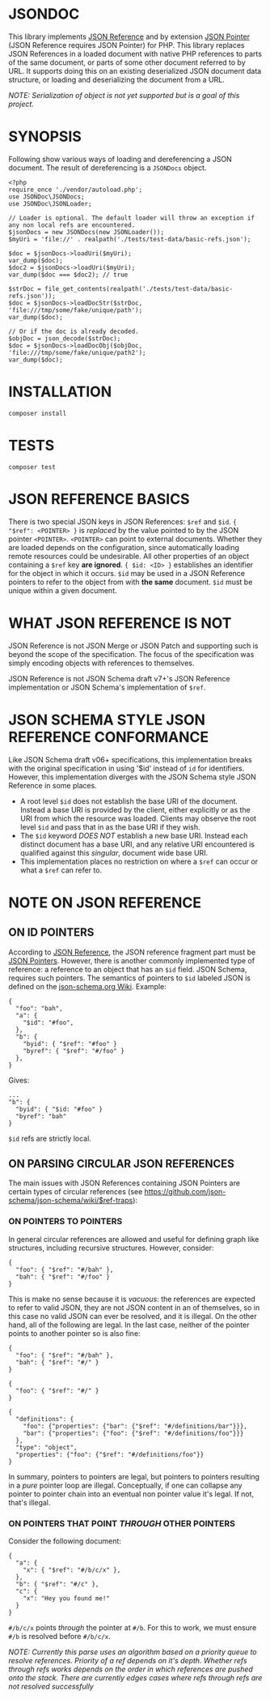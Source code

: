 # JSONDOC
This library implements [JSON Reference](https://tools.ietf.org/html/draft-pbryan-zyp-json-ref-03) and by extension [JSON Pointer](https://tools.ietf.org/html/draft-ietf-appsawg-json-pointer-04) (JSON Reference requires JSON Pointer) for PHP. This library replaces JSON References in a loaded document with native PHP references to parts of the same document, or parts of some other document referred to by URL. It supports doing this on an existing deserialized JSON document data structure, or loading and deserializing the document from a URL.

*NOTE: Serialization of object is not yet supported but is a goal of this project.*

# SYNOPSIS
Following show various ways of loading and dereferencing a JSON document. The result of dereferencing is a `JSONDocs` object.

```
<?php
require_once './vendor/autoload.php';
use JSONDoc\JSONDocs;
use JSONDoc\JSONLoader;

// Loader is optional. The default loader will throw an exception if any non local refs are encountered.
$jsonDocs = new JSONDocs(new JSONLoader());
$myUri = 'file://' . realpath('./tests/test-data/basic-refs.json');

$doc = $jsonDocs->loadUri($myUri);
var_dump($doc);
$doc2 = $jsonDocs->loadUri($myUri);
var_dump($doc === $doc2); // true

$strDoc = file_get_contents(realpath('./tests/test-data/basic-refs.json'));
$doc = $jsonDocs->loadDocStr($strDoc, 'file:///tmp/some/fake/unique/path');
var_dump($doc);

// Or if the doc is already decoded.
$objDoc = json_decode($strDoc);
$doc = $jsonDocs->loadDocObj($objDoc, 'file:///tmp/some/fake/unique/path2');
var_dump($doc);
```

# INSTALLATION

```
composer install
```

# TESTS

```
composer test
```

# JSON REFERENCE BASICS
There is two special JSON keys in JSON References: `$ref` and `$id`. `{ "$ref": <POINTER> }` is *replaced* by the value pointed to by the JSON pointer `<POINTER>`. `<POINTER>` can point to external documents. Whether they are loaded depends on the configuration, since automatically loading remote resources could be undesirable. All other properties of an object containing a `$ref` key **are ignored**. `{ $id: <ID> }` establishes an identifier for the object in which it occurs. `$id` may be used in a JSON Reference pointers to refer to the object from with **the same** document. `$id` must be unique within a given document.

# WHAT JSON REFERENCE IS NOT
JSON Reference is not JSON Merge or JSON Patch and supporting such is beyond the scope of the specification. The focus of the specification was simply encoding objects with references to themselves.

<!-- This has nothing to do with merge or patching JSON documents except the following: Once a JSON document has been dereferenced it may no longer be directly mappable to a JSON document. As such, any merging or patch based only on JSON semantics cannot be applied after JSON dereferencing. These things should happen before dereferencing if required. -->

JSON Reference is not JSON Schema draft v7+'s JSON Reference implementation  or JSON Schema's implementation of `$ref`.

# JSON SCHEMA STYLE JSON REFERENCE CONFORMANCE
Like JSON Schema draft v06+ specifications, this implementation breaks with the original specification in using '$id' instead of `id` for identifiers. However, this implementation diverges with the JSON Schema style JSON Reference in some places.

  - A root level `$id` does not establish the base URI of the document. Instead a base URI is provided by the client, either explicitly or as the URI from which the resource was loaded. Clients may observe the root level `$id` and pass that in as the base URI if they wish.
  - The `$id` keyword *DOES NOT* establish a new base URI. Instead each distinct document has a base URI, and any relative URI encountered is qualified against this *singular*, document wide base URI.
  - This implementation places no restriction on where a `$ref` can occur or what a `$ref` can refer to.

# NOTE ON JSON REFERENCE

## ON ID POINTERS
According to [JSON Reference](https://tools.ietf.org/html/draft-pbryan-zyp-json-ref-03), the JSON reference fragment part must be [JSON Pointers](https://tools.ietf.org/html/draft-ietf-appsawg-json-pointer-04). However, there is another commonly implemented type of reference: a reference to an object that has an `$id` field. JSON Schema, requires such pointers. The semantics of pointers to `$id` labeled JSON is defined on the [json-schema.org Wiki](https://github.com/json-schema/json-schema/wiki/The-%22id%22-conundrum#how-to-fix-that). Example:

    {
      "foo": "bah",
      "a": {
        "$id": "#foo",
      },
      "b": {
        "byid": { "$ref": "#foo" }
        "byref": { "$ref": "#/foo" }
      },
    }

Gives:

    ...
    "b": {
      "byid": { "$id: "#foo" }
      "byref": "bah"
    }

`$id` refs are strictly local.

## ON PARSING CIRCULAR JSON REFERENCES
The main issues with JSON References containing JSON Pointers are certain types of circular references (see https://github.com/json-schema/json-schema/wiki/$ref-traps):

### ON POINTERS TO POINTERS
In general circular references are allowed and useful for defining graph like structures, including recursive structures. However, consider:

    {
      "foo": { "$ref": "#/bah" },
      "bah": { "$ref": "#/foo" }
    }

This is make no sense because it is *vacuous*: the references are expected to refer to valid JSON, they are not JSON content in an of themselves, so in this case no valid JSON can ever be resolved, and it is illegal. On the other hand, all of the following are legal. In the last case, neither of the pointer points to another pointer so is also fine:

    {
      "foo": { "$ref": "#/bah" },
      "bah": { "$ref": "#/" }
    }

    {
      "foo": { "$ref": "#/" }
    }

    {
      "definitions": {
        "foo": {"properties": {"bar": {"$ref": "#/definitions/bar"}}},
        "bar": {"properties": {"foo": {"$ref": "#/definitions/foo"}}}
      },
      "type": "object",
      "properties": {"foo": {"$ref": "#/definitions/foo"}}
    }

In summary, pointers to pointers are legal, but pointers to pointers resulting in a *pure* pointer loop are illegal. Conceptually, if one can collapse any pointer to pointer chain into an eventual non pointer value it's legal. If not, that's illegal.

### ON POINTERS THAT POINT *THROUGH* OTHER POINTERS
Consider the following document:

    {
      "a": {
        "x": { "$ref": "#/b/c/x" },
      },
      "b": { "$ref": "#/c" },
      "c": {
        "x": "Hey you found me!"
      }
    }

`#/b/c/x` points *through* the pointer at `#/b`. For this to work, we must ensure `#/b` is resolved before `#/b/c/x`.

*NOTE: Currently this parse uses an algorithm based on a priority queue to resolve references. Priority of a ref depends on it's depth. Whether refs through refs works depends on the order in which references are pushed onto the stack. There are currently edges cases where refs through refs are not resolved successfully*
